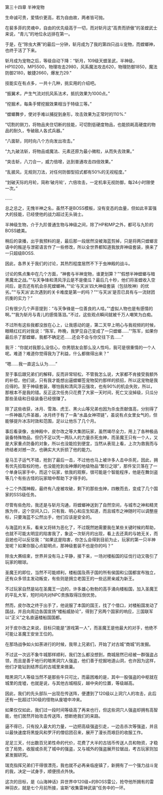 第三十四章 半神宠物


生命诚可贵，爱情价更高，若为自由故，两者皆可抛。

在裴多菲的灵魂中，自由的优先级高于一切，而对斩月这“高贵而骄傲”的圣螳武士来说，“青儿”的地位永远排在第一。

于是，在“除虫大赛”的最后一分钟，斩月成为了我的第四只战斗宠物，而螳螂神，也终于活了下来。

斩月成为宠物之后，等级自动下降：“斩月，109级天螳圣武，半神级，HP10200，MP5500，物理攻击2980，风系魔法攻击620，物理防御1850，魔法防御2180，敏捷2660，爆发力29.”

技能实在有点多，一共十几种，挑实用的介绍吧。

“振翼术，产生气流对抗风系法术，抵抗效果为1000点。”

“挖掘术，每条手臂挖掘效果相当于特级三等。”

“螳螂舞步，使对手难以捕捉到身形，攻击效果为正常时的110%.”

“切割的铡刀，将物品夹住切断的技能，可切割低硬度物品，也能损耗高硬度的物品的耐久，专破敌人各式兵器。”

“八面斩，同时向八个方向发出攻击。”

“九九破法斩，将物品或魔法、元素还原为最小微粒，从而失去效果。”

“突击斩，八刀合一，威力倍增，达到普通攻击四倍效果。”

“乱披风，无规则刀法，对任何防御型招式都有50%的无视程度。”

“划破天际的月轮，简称‘破月轮’，六倍攻击，一定机率无视防御，每24小时限使一次。”

……

总之总之，无愧半神之名，虽然不是BOSS模板，没有变态的血量，但如此丰富强大的技能，已经使他的战力超过无头骑士。

半神级生物，介于九阶普通生物与神级之间，除了HP和MP之外，都可与九阶的BOSS媲美。

稍后的录播，出乎我预料的是，最后那一段居然没被海蓝剪掉，只是将两只螳螂言语中的叛逆与泄密语言作了一些修改，所以全世界都知道我放弃神级套装，换来了一只超级BOSS.

因此，各界关于我们的讨论，其热烈程度居然不下于虫神殿的战斗。

讨论的焦点集中在几个方面，“神套与半神宠物，谁更划算？”“假想半神螳螂与暗黑魔龙之战。”“与天争锋和清风浮云是不是傻瓜？最后几十秒，他们将圣螳收入空间后，是否还有机会杀死螳螂神。”“论‘与天派’四大神级套装（包括牧神）的优劣。”“‘与天派’此次遇到的关卡难度是第一的吗？”“‘与天派’是否已具有与一流财团抗衡的实力？”

只有很少几个声音提到：“与天争锋是一位善良的人哇。”“虚拟人物也是有感情的啊。”“我为斩月与青儿的感情落泪。”不过，这些观点瞬间就被千万人嘲笑为白痴。

不过所有这些我都没放在心上，让我感动的是，第二天早上明心与我视频的时候，眼睛红红的对我说：“陈军，昨晚，我梦见自己变成了一只螳螂……”“陈军，如果你最后杀了那螳螂，我都不确定还……还会不会与你交往下去……”

我汗：“你就对我那么没信心，你男朋友会那么没人性吗，我可是很重情的一个人呢。难道？难道你觉得我为了利益，什么都做得出来？”

“嗯……我一直这么认为……”

至于事后跟兄弟们的解释，反而非常轻松，不管我怎么说，大家都不肯接受我额外的补偿，他们说，只有我才能想出逼螳螂签宠物契约那样的损招，所以这宠物是我应得的。至于神级套装，哪怕我和清风浮云强攻，也有90%的机会失败，所以，那根本不是我的错。反正这次任务只花费了大家一天时间，死亡又没掉级，只瓜分那些圣级和日级装备已经很赚了。

除了这些收获，冰月、雪海、虎王、黑火山等兄弟也因为杀虫贡献值高，分别得了一件神器几件圣器，冰月终于有了一条“水晶女神项链”，虽说有点女里女气的，但能够提升冰冻时效和范围，足以让他乐了几个月。

事后看录像，虫神殿中，皮尔改之等大集团玩家，虽然竭尽全力，用上了各种极品装备特殊物品，但仍不足以凭一两队人的力量杀死虫神，而圣魔王只有一个人，又是大家重点防备的对象，所以也没能捡到便宜，当然从表现上看，上次为救我而与终结者对撼一次，也确实大大折损了他的能力。

皇马王子运气不错，抢到了最后一击，不过他也马上被许多人击中杀死，因此，拥有优先拾取权的他，也没能抢到虫神爆的地级物品“繁衍之球”，那件宝贝落在了一个单身玩家手中，而这个玩家，依我的观察，很可能是个智能程序，他是在舞剑盗等几个有些古怪的玩家暗中帮助下才得手的。

十二个外围神殿，最终有八座被攻破，剩下的那些虫神，四散而去，变成了几个国家的SSS级任务。

尽管有些危险，我还是与斩月沟通，将螳螂神送到了自然空间，与城市之神和精灵族为伴，这个空间入口，只有我、明心和庄生知道，而且城市之神随时可以调整座标，只要海蓝不公然出手，他们应该是安全的。

与海蓝的关系，看来又将转为恶化了，不过既然她需要我在某些关键时候的帮助，也就不可能太明显的陷害我了，象这一次斩月的出现，看上去还真的与她无关，而且她也可以反驳我：“如果这是陷害，你怎么会得到目前为止，玩家的第一只半神宠呢？如果你狠心点聪明点，那神级套装不也是你的吗？”

除虫大赛结束，世界并没有马上平静，接下来，一场对楼船国的征伐行动又吸引了玩家的眼球。

圣魔王的即位，当然不可能顺利，楼船国及燕子国的所有侯国和公国都宣布独立，还有众多领主发动叛变，有些则是拥立老国王的一些远房亲戚为新王。

不过玩家自然是站在圣魔王一边的，许多雄心勃勃的高手涌向楼船国，加入圣魔王的平乱大军，短时间内对NPC贵族取得压倒优势。

然而，皮尔改之终于出手了，他说服了本国的国王，找了个借口，对楼船国发动了国战，并且向周边各国宣扬“楼船威胁论”，得到了另两个国家的响应，三国联军以“正义”之名直逼楼船国国都。

对于皮尔改之来说，目标只能是“游戏第一人”，而圣魔王是他最大的对手，他绝不可能让圣魔王安坐王位的。

在那场战争如火如荼进行的时候，我带上兄弟们，开始了对古城“商城”的发掘。

不过这一次远不象牛城那样顺利，我们怎么都没想到，商城居然已经被一群强盗占领，而且是善于地行的暗黑洞穴人强盗，他们善于挖掘地道山洞，也许因为这样，他们才能钻到结界后的古城里来做巢。

暗黑洞穴人等级当然不是那些牛只可比，而最困难的是，其中一股强盗的中枢就在城里的庞墟，也就是说，与其他古城相反，越中央的位置，等级越高。

因此，我们的先头部队一出现在传送阵，便遭到了120级以上洞穴人的攻击，此后还有一批超过130级的怪物从废墟中冲来。

如果仅仅如此，我们过一段时间等级高了再来也行，但这些洞穴人强盗却拥有高智能，他们居然开始攻击传送阵，想断绝我们的来路。

逼不得已，只有投入最大的力量，一边把高级强盗引走，一边击杀次等强盗，并且以最快速度将黑旋风和罗汗的僧侣团召来，展开了漫长而艰巨的收服工作。

足足三天，付出数百兄弟性命的代价，花费了大半的古钱币传送人员和物资，才稳住了局势，收服或杀死了城中的强盗，又与城外的强盗展开拉锯战，考古玩家则加紧发掘研究。

瑞克指挥兄弟们干得很漂亮，我也就不必再亲临座镇了，新拥有了一个强力战斗宠的我，决定一试身手，顺便捞点外快。

这次的目标，是《山海神话》异世界中120级+的BOSS雷公，抢夺他所拥有的雷神羽衣，就是七个月前所接，宙斯“收集雷神武装”任务中的一环。





